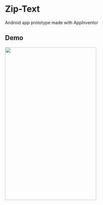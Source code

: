 # Zip-Text
Android app prototype made with AppInventor

## Demo
<img src="https://github.com/bradwyatt/Zip-Text/blob/master/Docs/ziptextdemo.gif?raw=true" width="300" height="500"></img>
